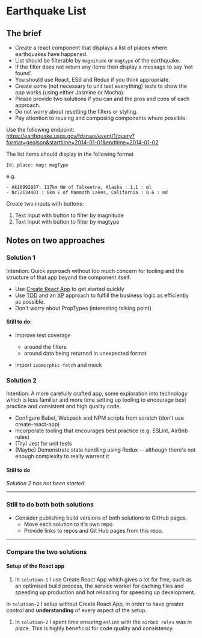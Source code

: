 # Earthquake List

## The brief

- Create a react component that displays a list of places where earthquakes have happened.
- List should be filterable by `magnitude` or `magtype` of the earthquake. 
- If the filter does not return any items then display a message to say ‘not found’. 
- You should use React, ES6 and Redux if you think appropriate. 
- Create some (not necessary to unit test everything) tests to show the app works (using either Jasmine or Mocha). 
- Please provide two solutions if you can and the pros and cons of each approach.
- Do not worry about resetting the filters or styling. 
- Pay attention to reusing and composing components where possible.

Use the following endpoint:
https://earthquake.usgs.gov/fdsnws/event/1/query?format=geojson&starttime=2014-01-01&endtime=2014-01-02

The list items should display in the following format

`Id: place: mag: magType`

e.g.

```
- Ak10992887: 117km NW of Talkeetna, Alaska : 1.1 : ml
- Nc72134401 : 6km E of Mammoth Lakes, California : 0.6 : md
```

Create two inputs with buttons:

1. Text Input with button to filter by magnitude
2. Text Input with button to filter by magtype


## Notes on two approaches

### Solution 1

Intention: Quick approach without too much concern for tooling and the 
structure of that app beyond the component itself.

- Use [Create React App](https://facebook.github.io/react/docs/installation.html) to get started quickly
- Use [TDD](https://technologyconversations.com/2014/09/30/test-driven-development-tdd/) 
 and an [XP](https://en.wikipedia.org/wiki/Extreme_programming) approach to fulfill the business logic as efficiently as possible.
- Don't worry about PropTypes (interesting talking point)

#### Still to do:

- Improve test coverage 
    - around the filters
    - around data being returned in unexpected format

- Import `isomorphic-fetch` and mock 


### Solution 2

Intention: A more carefully crafted app, some exploration into 
technology which is less familiar and more time setting up tooling to 
encourage best practice and consistent and high quality code.

- Configure Babel, Webpack and NPM scripts from scratch (don't use create-react-app)
- Incorporate tooling that encourages best practice (e.g. ESLint, AirBnb rules)
- (Try) Jest for unit tests
- (Maybe) Demonstrate state handling using Redux -- although there's not enough complexity to really warrent it

#### Still to do

*Solution 2 has not been started*

---

### Still to do both both solutions

- Consider publishing build versions of both solutions to GitHub pages.
    + Move each solution to it's own repo
    + Provide links to repos and Git Hub pages from this repo.

---

### Compare the two solutions

#### Setup of the React app

1. In `solution-1` I use Create React App which gives a lot for free, such as an optimised build process, the service worker for caching files and speeding up production and hot reloading for speeding up development. 

  In `solution-2` I setup without Create React App, in order to have greater control and **understanding** of every aspect of the setup.

1. In `solution-2` I spent time ensuring `eslint` with the `airbnb rules` was in place. This is highly beneficial for code quality and consistency.
